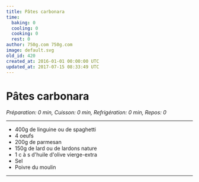 ```yaml
---
title: Pâtes carbonara
time:
  baking: 0
  cooling: 0
  cooking: 0
  rest: 0
author: 750g.com 750g.com
image: default.svg
old_id: 420
created_at: 2016-01-01 00:00:00 UTC
updated_at: 2017-07-15 08:33:49 UTC
---
```


# Pâtes carbonara

*Préparation: 0 min, Cuisson: 0 min, Refrigération: 0 min, Repos: 0*

---

- 400g de linguine ou de spaghetti
- 4 oeufs
- 200g de parmesan
- 150g de lard ou de lardons nature
- 1 c à s d'huile d'olive vierge-extra
- Sel
- Poivre du moulin

---


